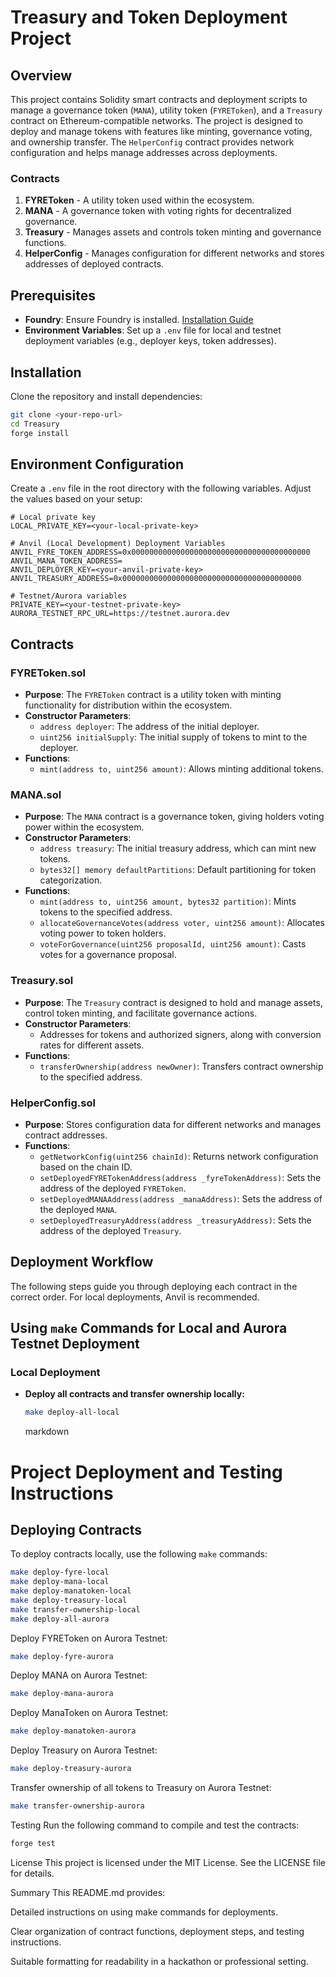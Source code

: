 # Treasury and Token Deployment Project

## Overview

This project contains Solidity smart contracts and deployment scripts to manage a governance token (`MANA`), utility token (`FYREToken`), and a `Treasury` contract on Ethereum-compatible networks. The project is designed to deploy and manage tokens with features like minting, governance voting, and ownership transfer. The `HelperConfig` contract provides network configuration and helps manage addresses across deployments.

### Contracts

1. **FYREToken** - A utility token used within the ecosystem.
2. **MANA** - A governance token with voting rights for decentralized governance.
3. **Treasury** - Manages assets and controls token minting and governance functions.
4. **HelperConfig** - Manages configuration for different networks and stores addresses of deployed contracts.

## Prerequisites

- **Foundry**: Ensure Foundry is installed. [Installation Guide](https://book.getfoundry.sh/getting-started/installation)
- **Environment Variables**: Set up a `.env` file for local and testnet deployment variables (e.g., deployer keys, token addresses).

## Installation

Clone the repository and install dependencies:

```bash
git clone <your-repo-url>
cd Treasury
forge install
```

## Environment Configuration

Create a `.env` file in the root directory with the following variables. Adjust the values based on your setup:

```plaintext
# Local private key
LOCAL_PRIVATE_KEY=<your-local-private-key>

# Anvil (Local Development) Deployment Variables
ANVIL_FYRE_TOKEN_ADDRESS=0x0000000000000000000000000000000000000000
ANVIL_MANA_TOKEN_ADDRESS=
ANVIL_DEPLOYER_KEY=<your-anvil-private-key>
ANVIL_TREASURY_ADDRESS=0x0000000000000000000000000000000000000000

# Testnet/Aurora variables
PRIVATE_KEY=<your-testnet-private-key>
AURORA_TESTNET_RPC_URL=https://testnet.aurora.dev
```

## Contracts

### FYREToken.sol

- **Purpose**: The `FYREToken` contract is a utility token with minting functionality for distribution within the ecosystem.
- **Constructor Parameters**:
  - `address deployer`: The address of the initial deployer.
  - `uint256 initialSupply`: The initial supply of tokens to mint to the deployer.
- **Functions**:
  - `mint(address to, uint256 amount)`: Allows minting additional tokens.

### MANA.sol

- **Purpose**: The `MANA` contract is a governance token, giving holders voting power within the ecosystem.
- **Constructor Parameters**:
  - `address treasury`: The initial treasury address, which can mint new tokens.
  - `bytes32[] memory defaultPartitions`: Default partitioning for token categorization.
- **Functions**:
  - `mint(address to, uint256 amount, bytes32 partition)`: Mints tokens to the specified address.
  - `allocateGovernanceVotes(address voter, uint256 amount)`: Allocates voting power to token holders.
  - `voteForGovernance(uint256 proposalId, uint256 amount)`: Casts votes for a governance proposal.

### Treasury.sol

- **Purpose**: The `Treasury` contract is designed to hold and manage assets, control token minting, and facilitate governance actions.
- **Constructor Parameters**:
  - Addresses for tokens and authorized signers, along with conversion rates for different assets.
- **Functions**:
  - `transferOwnership(address newOwner)`: Transfers contract ownership to the specified address.

### HelperConfig.sol

- **Purpose**: Stores configuration data for different networks and manages contract addresses.
- **Functions**:
  - `getNetworkConfig(uint256 chainId)`: Returns network configuration based on the chain ID.
  - `setDeployedFYRETokenAddress(address _fyreTokenAddress)`: Sets the address of the deployed `FYREToken`.
  - `setDeployedMANAAddress(address _manaAddress)`: Sets the address of the deployed `MANA`.
  - `setDeployedTreasuryAddress(address _treasuryAddress)`: Sets the address of the deployed `Treasury`.

## Deployment Workflow

The following steps guide you through deploying each contract in the correct order. For local deployments, Anvil is recommended.

## Using `make` Commands for Local and Aurora Testnet Deployment

### Local Deployment

- **Deploy all contracts and transfer ownership locally:**
  ```bash
  make deploy-all-local
  ```
  markdown

# Project Deployment and Testing Instructions

## Deploying Contracts

To deploy contracts locally, use the following `make` commands:

```bash
make deploy-fyre-local
make deploy-mana-local
make deploy-manatoken-local
make deploy-treasury-local
make transfer-ownership-local
make deploy-all-aurora
```
Deploy FYREToken on Aurora Testnet:

```bash
make deploy-fyre-aurora
```
Deploy MANA on Aurora Testnet:

```bash
make deploy-mana-aurora
```
Deploy ManaToken on Aurora Testnet:

```bash
make deploy-manatoken-aurora
```
Deploy Treasury on Aurora Testnet:

```bash
make deploy-treasury-aurora
```
Transfer ownership of all tokens to Treasury on Aurora Testnet:

```bash
make transfer-ownership-aurora
```
Testing
Run the following command to compile and test the contracts:

```bash
forge test
```
License
This project is licensed under the MIT License. See the LICENSE file for details.

Summary
This README.md provides:

Detailed instructions on using make commands for deployments.

Clear organization of contract functions, deployment steps, and testing instructions.

Suitable formatting for readability in a hackathon or professional setting.
